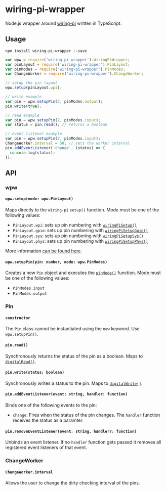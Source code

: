 # wiring-pi-wrapper

Node.js wrapper around [wiring-pi](https://github.com/eugeneware/wiring-pi) written in TypeScript.

## Usage

`npm install wiring-pi-wrapper --save`

```javascript
var wpw = require('wiring-pi-wrapper').WiringPiWrapper;
var pinLayout = require('wiring-pi-wrapper').PinLayout;
var pinModes = require('wiring-pi-wrapper').PinModes;
var ChangeWorker = require('wiring-pi-wrapper').ChangeWorker;

// setup the pin layout
wpw.setup(pinLayout.wpi);

// write example
var pin = wpw.setupPin(3, pinModes.output);
pin.write(true);

// read example
var pin = wpw.setupPin(2, pinModes.input);
var status = pin.read(); // returns a boolean

// event listener example
var pin = wpw.setupPin(2, pinModes.input);
ChangeWorker.interval = 50; // sets the worker interval
pin.addEventListener('change', (status) => {
  console.log(status);
});
```

## API

### wpw

#### `wpw.setup(mode: wpw.PinLayout)`

Maps directly to the `wiring-pi` `setup()` function. Mode must be one of the following values:

- `PinLayout.wpi`: sets up pin numbering with [`wiringPiSetup()`](https://github.com/eugeneware/wiring-pi/blob/master/DOCUMENTATION.md#wiringpisetup)
- `PinLayout.gpio`: sets up pin numbering with [`wiringPiSetupGpio()`](https://github.com/eugeneware/wiring-pi/blob/master/DOCUMENTATION.md#wiringpisetupgpio)
- `PinLayout.sys`: sets up pin numbering with [`wiringPiSetupSys()`](https://github.com/eugeneware/wiring-pi/blob/master/DOCUMENTATION.md#wiringpisetupphys)
- `PinLayout.phys`: sets up pin numbering with [`wiringPiSetupPhys()`](https://github.com/eugeneware/wiring-pi/blob/master/DOCUMENTATION.md#wiringpisetupsys)

More information [can be found here](https://github.com/eugeneware/wiring-pi/blob/master/DOCUMENTATION.md#setupmode).

#### `wpw.setupPin(pin: number, mode: wpw.PinModes)`

Creates a new `Pin` object and executes the [`pinMode()`](https://github.com/eugeneware/wiring-pi/blob/master/DOCUMENTATION.md#pinmodepin-mode) function. Mode must be one of the following values:

- `PinModes.input`
- `PinModes.output`

### Pin

#### `constructor`

The `Pin` class cannot be instantiated using the `new` keyword. Use `wpw.setupPin()`.

#### `pin.read()`

Synchronously returns the status of the pin as a boolean. Maps to [`digitalRead()`](https://github.com/eugeneware/wiring-pi/blob/master/DOCUMENTATION.md#digitalreadpin).

#### `pin.write(status: boolean)`

Synchronously writes a status to the pin. Maps to [`digitalWrite()`](https://github.com/eugeneware/wiring-pi/blob/master/DOCUMENTATION.md#digitalwritepin-state).

#### `pin.addEventListener(event: string, handler: function)`

Binds one of the following events to the pin:

- `change`: Fires when the status of the pin changes. The `handler` function receives the status as a paramter.

#### `pin.removeEventListener(event: string, handler?: function)`

Unbinds an event listener. If no `handler` function gets passed it removes all registered event listeners of that event.

### ChangeWorker

#### `ChangeWorker.interval`

Allows the user to change the dirty checking interval of the pins.

